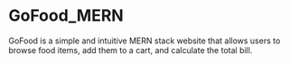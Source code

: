 # GoFood_MERN
 GoFood is a simple and intuitive MERN stack website that allows users to browse food items, add them to a cart, and calculate the total bill.
